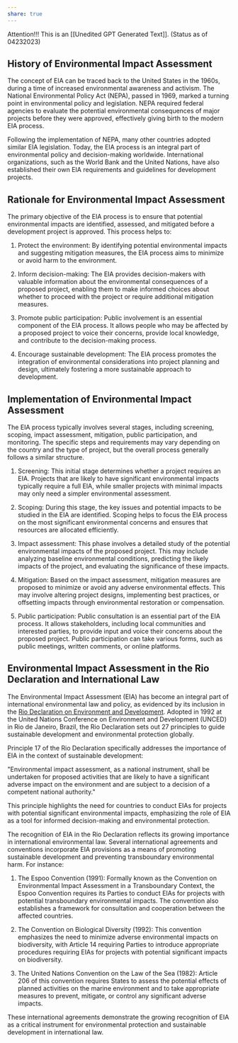```yaml
---
share: true
---
```


Attention!!! This is an [[Unedited GPT Generated Text]]. (Status as of 04232023)


## History of Environmental Impact Assessment

The concept of EIA can be traced back to the United States in the 1960s, during a time of increased environmental awareness and activism. The National Environmental Policy Act (NEPA), passed in 1969, marked a turning point in environmental policy and legislation. NEPA required federal agencies to evaluate the potential environmental consequences of major projects before they were approved, effectively giving birth to the modern EIA process.

Following the implementation of NEPA, many other countries adopted similar EIA legislation. Today, the EIA process is an integral part of environmental policy and decision-making worldwide. International organizations, such as the World Bank and the United Nations, have also established their own EIA requirements and guidelines for development projects.

## Rationale for Environmental Impact Assessment

The primary objective of the EIA process is to ensure that potential environmental impacts are identified, assessed, and mitigated before a development project is approved. This process helps to:

1.  Protect the environment: By identifying potential environmental impacts and suggesting mitigation measures, the EIA process aims to minimize or avoid harm to the environment.
    
2.  Inform decision-making: The EIA provides decision-makers with valuable information about the environmental consequences of a proposed project, enabling them to make informed choices about whether to proceed with the project or require additional mitigation measures.
    
3.  Promote public participation: Public involvement is an essential component of the EIA process. It allows people who may be affected by a proposed project to voice their concerns, provide local knowledge, and contribute to the decision-making process.
    
4.  Encourage sustainable development: The EIA process promotes the integration of environmental considerations into project planning and design, ultimately fostering a more sustainable approach to development.
    

## Implementation of Environmental Impact Assessment

The EIA process typically involves several stages, including screening, scoping, impact assessment, mitigation, public participation, and monitoring. The specific steps and requirements may vary depending on the country and the type of project, but the overall process generally follows a similar structure.

1.  Screening: This initial stage determines whether a project requires an EIA. Projects that are likely to have significant environmental impacts typically require a full EIA, while smaller projects with minimal impacts may only need a simpler environmental assessment.
    
2.  Scoping: During this stage, the key issues and potential impacts to be studied in the EIA are identified. Scoping helps to focus the EIA process on the most significant environmental concerns and ensures that resources are allocated efficiently.
    
3.  Impact assessment: This phase involves a detailed study of the potential environmental impacts of the proposed project. This may include analyzing baseline environmental conditions, predicting the likely impacts of the project, and evaluating the significance of these impacts.
    
4.  Mitigation: Based on the impact assessment, mitigation measures are proposed to minimize or avoid any adverse environmental effects. This may involve altering project designs, implementing best practices, or offsetting impacts through environmental restoration or compensation.
    
5.  Public participation: Public consultation is an essential part of the EIA process. It allows stakeholders, including local communities and interested parties, to provide input and voice their concerns about the proposed project. Public participation can take various forms, such as public meetings, written comments, or online platforms.

## Environmental Impact Assessment in the Rio Declaration and International Law

The Environmental Impact Assessment (EIA) has become an integral part of international environmental law and policy, as evidenced by its inclusion in the [Rio Declaration on Environment and Development](https://www.un.org/en/development/desa/population/migration/generalassembly/docs/globalcompact/A_CONF.151_26_Vol.I_Declaration.pdf). Adopted in 1992 at the United Nations Conference on Environment and Development (UNCED) in Rio de Janeiro, Brazil, the Rio Declaration sets out 27 principles to guide sustainable development and environmental protection globally.

Principle 17 of the Rio Declaration specifically addresses the importance of EIA in the context of sustainable development:

"Environmental impact assessment, as a national instrument, shall be undertaken for proposed activities that are likely to have a significant adverse impact on the environment and are subject to a decision of a competent national authority."

This principle highlights the need for countries to conduct EIAs for projects with potential significant environmental impacts, emphasizing the role of EIA as a tool for informed decision-making and environmental protection.

The recognition of EIA in the Rio Declaration reflects its growing importance in international environmental law. Several international agreements and conventions incorporate EIA provisions as a means of promoting sustainable development and preventing transboundary environmental harm. For instance:

1.  The Espoo Convention (1991): Formally known as the Convention on Environmental Impact Assessment in a Transboundary Context, the Espoo Convention requires its Parties to conduct EIAs for projects with potential transboundary environmental impacts. The convention also establishes a framework for consultation and cooperation between the affected countries.
    
2.  The Convention on Biological Diversity (1992): This convention emphasizes the need to minimize adverse environmental impacts on biodiversity, with Article 14 requiring Parties to introduce appropriate procedures requiring EIAs for projects with potential significant impacts on biodiversity.
    
3.  The United Nations Convention on the Law of the Sea (1982): Article 206 of this convention requires States to assess the potential effects of planned activities on the marine environment and to take appropriate measures to prevent, mitigate, or control any significant adverse impacts.
    

These international agreements demonstrate the growing recognition of EIA as a critical instrument for environmental protection and sustainable development in international law.
